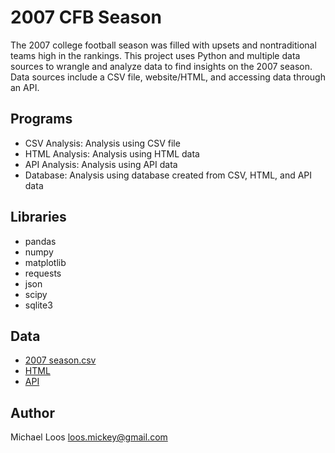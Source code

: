 # 2007 CFB Season

The 2007 college football season was filled with upsets and nontraditional teams high in the rankings. This project uses Python and multiple data sources to wrangle and analyze data to find insights on the 2007 season. Data sources include a CSV file, website/HTML, and accessing data through an API.

## Programs
* CSV Analysis: Analysis using CSV file
* HTML Analysis: Analysis using HTML data
* API Analysis: Analysis using API data
* Database: Analysis using database created from CSV, HTML, and API data

## Libraries
* pandas
* numpy
* matplotlib
* requests
* json
* scipy
* sqlite3

## Data
* [2007 season.csv](https://github.com/michaelloos/Portfolio/blob/main/2007%20CFB%20Season/2007%20season.csv)
* [HTML](https://github.com/michaelloos/Portfolio/blob/main/2007%20CFB%20Season/School%20Index%20_%20College%20Football%20at%20Sports-Reference.html)
* [API](https://api.collegefootballdata.com/games/media?year=2007)


## Author

Michael Loos
loos.mickey@gmail.com
